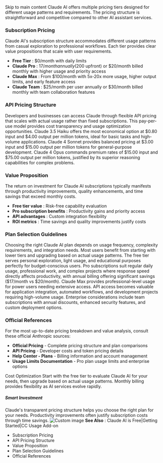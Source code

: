 Skip to main content
Claude AI offers multiple pricing tiers designed for different usage patterns and requirements. The pricing structure is straightforward and competitive compared to other AI assistant services.
### Subscription Pricing​
Claude AI's subscription structure accommodates different usage patterns from casual exploration to professional workflows. Each tier provides clear value propositions that scale with user requirements.
  * **Free Tier** : $0/month with daily limits
  * **Claude Pro** : $17/month annually ($200 upfront) or $20/month billed monthly with higher usage and priority access
  * **Claude Max** : From $100/month with 5x-20x more usage, higher output limits, and early feature access
  * **Claude Team** : $25/month per user annually or $30/month billed monthly with team collaboration features


### API Pricing Structure​
Developers and businesses can access Claude through flexible API pricing that scales with actual usage rather than fixed subscriptions. This pay-per-use model provides cost transparency and usage optimization opportunities.
Claude 3.5 Haiku offers the most economical option at $0.80 input and $4.00 output per million tokens, ideal for basic tasks and high-volume applications. Claude 4 Sonnet provides balanced pricing at $3.00 input and $15.00 output per million tokens for general-purpose development. Claude 4 Opus commands premium rates of $15.00 input and $75.00 output per million tokens, justified by its superior reasoning capabilities for complex problems.
### Value Proposition​
The return on investment for Claude AI subscriptions typically manifests through productivity improvements, quality enhancements, and time savings that exceed monthly costs.
  * **Free tier value** : Risk-free capability evaluation
  * **Pro subscription benefits** : Productivity gains and priority access
  * **API advantages** : Custom integration flexibility
  * **ROI metrics** : Time savings and quality improvements justify costs


### Plan Selection Guidelines​
Choosing the right Claude AI plan depends on usage frequency, complexity requirements, and integration needs. Most users benefit from starting with lower tiers and upgrading based on actual usage patterns.
The free tier serves personal exploration, light usage, and educational purposes perfectly for budget-conscious users. Pro subscriptions suit regular daily usage, professional work, and complex projects where response speed directly affects productivity, with annual billing offering significant savings ($17/month vs $20/month). Claude Max provides professional-level usage for power users needing extensive access. API access becomes valuable for application integration, automated workflows, and development projects requiring high-volume usage. Enterprise considerations include team subscriptions with annual discounts, enhanced security features, and custom deployment options.
### Official References​
For the most up-to-date pricing breakdown and value analysis, consult these official Anthropic sources:
  * **Official Pricing** - Complete pricing structure and plan comparisons
  * **API Pricing** - Developer costs and token pricing details
  * **Help Center - Plans** - Billing information and account management
  * **Usage Limits Documentation** - Pro plan usage limits and enterprise options


Cost Optimization
Start with the free tier to evaluate Claude AI for your needs, then upgrade based on actual usage patterns. Monthly billing provides flexibility as AI services evolve rapidly.
##### Smart Investment
Claude's transparent pricing structure helps you choose the right plan for your needs. Productivity improvements often justify subscription costs through time savings.
![Custom image](https://www.claudelog.com/img/discovery/020_happy.png)
**See Also** : Claude AI is Free|Getting Started|CC Usage Add-on
  * Subscription Pricing
  * API Pricing Structure
  * Value Proposition
  * Plan Selection Guidelines
  * Official References


